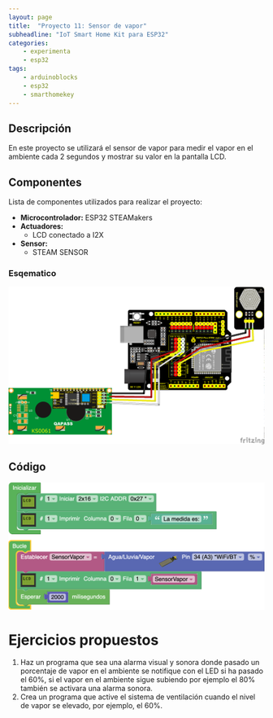 ```yaml
---
layout: page
title:  "Proyecto 11: Sensor de vapor"
subheadline: "IoT Smart Home Kit para ESP32"
categories:
    - experimenta
    - esp32
tags:
    - arduinoblocks
    - esp32
    - smarthomekey
---
```


## Descripción
En este proyecto se utilizará el sensor de vapor para medir el vapor en el ambiente cada 2 segundos y mostrar su valor en la pantalla LCD.
## Componentes
Lista de componentes utilizados para realizar el proyecto:
- **Microcontrolador:** ESP32 STEAMakers
- **Actuadores:**
    - LCD conectado a I2X
- **Sensor:**
    - STEAM SENSOR

### Esqematico 
<p align="center">
    <img src="/images/experimenta/esp32/Proyectos/P11_Esquematico.png" alt="Proyecto 9" width="700"/>
</p>

## Código 
<p align="center">
    <img src="/images/experimenta/esp32/Proyectos/Proyecto11.png" alt="Proyecto 9" width="700"/>
</p>

# Ejercicios propuestos 
1.	Haz un programa que sea una alarma visual y sonora donde pasado un porcentaje de vapor en el ambiente se notifique con el LED si ha pasado el 60%, si el vapor en el ambiente sigue subiendo por ejemplo el 80% también se activara una alarma sonora.
2.	Crea un programa que active el sistema de ventilación cuando el nivel de vapor se elevado, por ejemplo, el 60%. 



